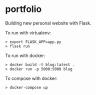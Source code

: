 # portfolio

Building new personal website with Flask.

To run with virtualenv:
```
> export FLASK_APP=app.py
> flask run
```

To run with docker:
```
> docker build -t blog:latest .  
> docker run -p 5000:5000 blog  
```

To compose with docker:
```
> docker-compose up 
```
